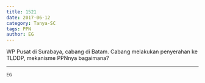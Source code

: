 ```yaml
---
title: 1521
date: 2017-06-12
category: Tanya-SC
tags: PPN
author: EG
---
```


WP Pusat di Surabaya, cabang di Batam. Cabang melakukan penyerahan ke TLDDP, mekanisme PPNnya bagaimana?

---



`EG`

